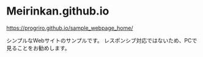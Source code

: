 # Meirinkan.github.io
https://progriro.github.io/sample_webpage_home/

シンプルなWebサイトのサンプルです。
レスポンシブ対応ではないため、PCで見ることをお勧めします。

